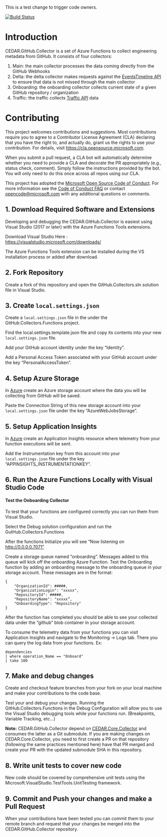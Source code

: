 This is a test change to trigger code owners.

[![Build Status](https://dev.azure.com/mseng/Domino/_apis/build/status/CloudMine/Pipelines/GitHub/Collectors/CEDAR.GitHub.Collector-PR?branchName=main)](https://dev.azure.com/mseng/Domino/_build/latest?definitionId=10573&branchName=main)

# Introduction

CEDAR.GitHub.Collector is a set of Azure Functions to collect engineering metadata from GitHub. It consists of four collectors:
1. Main: the main collector processes the data coming directly from the GitHub Webhooks
2. Delta: the delta collector makes requests against the [EventsTimeline API](https://developer.github.com/v3/activity/events/#list-repository-events) to ensure that data is not missed through the main collector
3. Onboarding: the onboarding collector collects current state of a given GitHub repository / organization
4. Traffic: the traffic collects [Traffic API](https://docs.github.com/en/rest/reference/repos#traffic) data

# Contributing

This project welcomes contributions and suggestions.  Most contributions require you to agree to a
Contributor License Agreement (CLA) declaring that you have the right to, and actually do, grant us
the rights to use your contribution. For details, visit https://cla.opensource.microsoft.com.

When you submit a pull request, a CLA bot will automatically determine whether you need to provide
a CLA and decorate the PR appropriately (e.g., status check, comment). Simply follow the instructions
provided by the bot. You will only need to do this once across all repos using our CLA.

This project has adopted the [Microsoft Open Source Code of Conduct](https://opensource.microsoft.com/codeofconduct/).
For more information see the [Code of Conduct FAQ](https://opensource.microsoft.com/codeofconduct/faq/) or
contact [opencode@microsoft.com](mailto:opencode@microsoft.com) with any additional questions or comments.

## 1. Download Required Software and Extensions
Developing and debugging the CEDAR.GitHub.Collector is easiest using Visual Studio (2017 or later) with the Azure Functions Tools extensions.

Download Visual Studio Here : https://visualstudio.microsoft.com/downloads/

The Azure Functions Tools extension can be installed during the VS installation process or added after download.

## 2. Fork Repository
Create a fork of this repository and open the GitHub.Collectors.sln solution file in Visual Studio. 


## 3. Create `local.settings.json`
Create a `local.settings.json` file in the under the GitHub.Collectors.Functions project.

Find the local.settings.template.json file and copy its contents into your new `local.settings.json` file.

Add your GitHub account identity under the key “Identity”.

Add a Personal Access Token associated with your GitHub account under the key “PersonalAccessToken”.

## 4. Setup Azure Storage 
In [Azure](https://portal.azure.com/) create an Azure storage account where the data you will be collecting from GitHub will be saved.

Paste the Connection String of this new storage account into your `local.settings.json` file under the key “AzureWebJobsStorage”.

## 5. Setup Application Insights
In [Azure](https://portal.azure.com/) create an Application Insights resource where telemetry from your function executions will be sent.

Add the Instrumentation key from this account into your `local.settings.json` file under the key “APPINSIGHTS_INSTRUMENTATIONKEY”.

## 6. Run the Azure Functions Locally with Visual Studio Code

#### Test the Onboarding Collector
To test that your functions are configured correctly you can run them from Visual Studio. 

Select the Debug solution configuration and run the GutHub.Collectors.Functions

After the functions Initialize you will see “Now listening on http://0.0.0.0.7071”

Create a storage queue named “onboarding”. Messages added to this queue will kick off the onboarding Azure Function. 
Test the Onboarding function by adding an onboarding message to the onboarding queue in your storage account.  These messages are in the format: 

```
{
    "OrganizationId": #####,
    "OrganizationLogin": "xxxxx",
    "RepositoryId": #####,
    "RepositoryName": "xxxxx”,
    "OnboardingType": "Repository"
}
```

After the function has completed you should be able to see your collected data under the “github” blob container in your storage account.

To consume the telemetry data from your functions you can visit Application Insights and navigate to the Monitoring -> Logs tab. There you can query the log data from your functions.
Ex: 
```
dependencies
| where operation_Name == "Onboard"
| take 100
```
 
## 7. Make and debug changes
Create and checkout feature branches from your fork on your local machine and make your contributions to the code base.

Test your and debug your changes. Running the GitHub.Collectors.Functions in the Debug Configuration will allow you to use the Visual Studio debugging tools while your functions run. (Breakpoints, Variable Tracking, etc...)

**Note:** CEDAR.GitHub.Collector depend on [CEDAR.Core.Collector](https://github.com/microsoft/CEDAR.Core.Collector) and consumes the latter as a Git submodule. If you are making changes on CEDAR.Core.Collector, you need to first create a PR on that repository (following the same practices mentioned here) have that PR merged and create your PR with the updated submodule SHA in this repository. 

## 8. Write unit tests to cover new code
New code should be covered by comprehensive unit tests using the Microsoft.VisualStudio.TestTools.UnitTesting framework. 

## 9. Commit and Push your changes and make a Pull Request
When your contributions have been tested you can commit them to your remote branch and request that your changes be merged into the CEDAR.GitHub.Collector repository.
